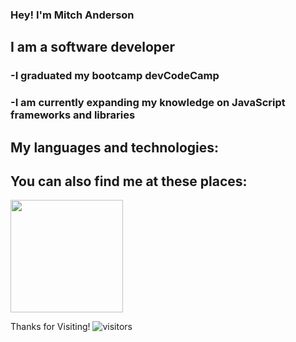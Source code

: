 ### Hey! I'm Mitch Anderson
<h2>I am a software developer</h2>

<h3>-I graduated my bootcamp devCodeCamp</h3>
<h3>-I am currently expanding my knowledge on JavaScript frameworks and libraries</h3>

<h2>My languages and technologies:</h2>

<h2>You can also find me at these places:</h2>

<img height="180em" src="https://github-readme-stats.vercel.app/api?username=MitchA29&hide_border=true&&count_private=true&include_all_commits=true" />

Thanks for Visiting! ![visitors](https://visitor-badge.glitch.me/badge?page_id=${MitchA29}.${448388560})
